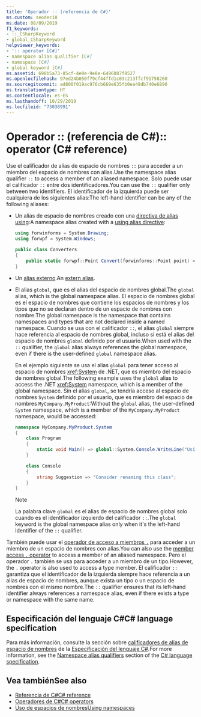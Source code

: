 ```yaml
---
title: 'Operador :: (referencia de C#)'
ms.custom: seodec18
ms.date: 08/09/2019
f1_keywords:
- ::_CSharpKeyword
- global_CSharpKeyword
helpviewer_keywords:
- ':: operator [C#]'
- namespace alias qualifier [C#]
- namespace [C#]
- global keyword [C#]
ms.assetid: 698b5a73-85cf-4e0e-9e8e-6496887f8527
ms.openlocfilehash: 97ed24b050f79cf44ffd1c03c213ffcf91758260
ms.sourcegitcommit: ad800f019ac976cb669e635fb0ea49db740e6890
ms.translationtype: HT
ms.contentlocale: es-ES
ms.lasthandoff: 10/29/2019
ms.locfileid: "73038991"
---
```

# <a name="-operator-c-reference"></a><span data-ttu-id="ba02d-102">Operador :: (referencia de C#)</span><span class="sxs-lookup"><span data-stu-id="ba02d-102">:: operator (C# reference)</span></span>

<span data-ttu-id="ba02d-103">Use el calificador de alias de espacio de nombres `::` para acceder a un miembro del espacio de nombres con alias.</span><span class="sxs-lookup"><span data-stu-id="ba02d-103">Use the namespace alias qualifier `::` to access a member of an aliased namespace.</span></span> <span data-ttu-id="ba02d-104">Solo puede usar el calificador `::` entre dos identificadores.</span><span class="sxs-lookup"><span data-stu-id="ba02d-104">You can use the `::` qualifier only between two identifiers.</span></span> <span data-ttu-id="ba02d-105">El identificador de la izquierda puede ser cualquiera de los siguientes alias:</span><span class="sxs-lookup"><span data-stu-id="ba02d-105">The left-hand identifier can be any of the following aliases:</span></span>

- <span data-ttu-id="ba02d-106">Un alias de espacio de nombres creado con una [directiva de alias using](../keywords/using-directive.md):</span><span class="sxs-lookup"><span data-stu-id="ba02d-106">A namespace alias created with a [using alias directive](../keywords/using-directive.md):</span></span>

  ```csharp
  using forwinforms = System.Drawing;
  using forwpf = System.Windows;
  
  public class Converters
  {
      public static forwpf::Point Convert(forwinforms::Point point) => new forwpf::Point(point.X, point.Y);
  }
  ```

- <span data-ttu-id="ba02d-107">Un [alias externo](../keywords/extern-alias.md).</span><span class="sxs-lookup"><span data-stu-id="ba02d-107">An [extern alias](../keywords/extern-alias.md).</span></span>
- <span data-ttu-id="ba02d-108">El alias `global`, que es el alias del espacio de nombres global.</span><span class="sxs-lookup"><span data-stu-id="ba02d-108">The `global` alias, which is the global namespace alias.</span></span> <span data-ttu-id="ba02d-109">El espacio de nombres global es el espacio de nombres que contiene los espacios de nombres y los tipos que no se declaran dentro de un espacio de nombres con nombre.</span><span class="sxs-lookup"><span data-stu-id="ba02d-109">The global namespace is the namespace that contains namespaces and types that are not declared inside a named namespace.</span></span> <span data-ttu-id="ba02d-110">Cuando se usa con el calificador `::`, el alias `global` siempre hace referencia al espacio de nombres global, incluso si está el alias del espacio de nombres `global` definido por el usuario.</span><span class="sxs-lookup"><span data-stu-id="ba02d-110">When used with the `::` qualifier, the `global` alias always references the global namespace, even if there is the user-defined `global` namespace alias.</span></span>

  <span data-ttu-id="ba02d-111">En el ejemplo siguiente se usa el alias `global` para tener acceso al espacio de nombres <xref:System> de .NET, que es miembro del espacio de nombres global.</span><span class="sxs-lookup"><span data-stu-id="ba02d-111">The following example uses the `global` alias to access the .NET <xref:System> namespace, which is a member of the global namespace.</span></span> <span data-ttu-id="ba02d-112">Sin el alias `global`, se tendría acceso al espacio de nombres `System` definido por el usuario, que es miembro del espacio de nombres `MyCompany.MyProduct`:</span><span class="sxs-lookup"><span data-stu-id="ba02d-112">Without the `global` alias, the user-defined `System` namespace, which is a member of the `MyCompany.MyProduct` namespace, would be accessed:</span></span>

  ```csharp
  namespace MyCompany.MyProduct.System
  {
      class Program
      {
          static void Main() => global::System.Console.WriteLine("Using global alias");
      }

      class Console
      {
          string Suggestion => "Consider renaming this class";
      }
  }
  ```

  > [!NOTE]
  > <span data-ttu-id="ba02d-113">La palabra clave `global` es el alias de espacio de nombres global solo cuando es el identificador izquierdo del calificador `::`.</span><span class="sxs-lookup"><span data-stu-id="ba02d-113">The `global` keyword is the global namespace alias only when it's the left-hand identifier of the `::` qualifier.</span></span>

<span data-ttu-id="ba02d-114">También puede usar el [operador de acceso a miembros `.`](member-access-operators.md#member-access-operator-) para acceder a un miembro de un espacio de nombres con alias.</span><span class="sxs-lookup"><span data-stu-id="ba02d-114">You can also use the [member access `.` operator](member-access-operators.md#member-access-operator-) to access a member of an aliased namespace.</span></span> <span data-ttu-id="ba02d-115">Pero el operador `.` también se usa para acceder a un miembro de un tipo.</span><span class="sxs-lookup"><span data-stu-id="ba02d-115">However, the `.` operator is also used to access a type member.</span></span> <span data-ttu-id="ba02d-116">El calificador `::` garantiza que el identificador de la izquierda siempre hace referencia a un alias de espacio de nombres, aunque exista un tipo o un espacio de nombres con el mismo nombre.</span><span class="sxs-lookup"><span data-stu-id="ba02d-116">The `::` qualifier ensures that its left-hand identifier always references a namespace alias, even if there exists a type or namespace with the same name.</span></span>

## <a name="c-language-specification"></a><span data-ttu-id="ba02d-117">Especificación del lenguaje C#</span><span class="sxs-lookup"><span data-stu-id="ba02d-117">C# language specification</span></span>

<span data-ttu-id="ba02d-118">Para más información, consulte la sección sobre [calificadores de alias de espacio de nombres](~/_csharplang/spec/namespaces.md#namespace-alias-qualifiers) de la [Especificación del lenguaje C#](~/_csharplang/spec/introduction.md).</span><span class="sxs-lookup"><span data-stu-id="ba02d-118">For more information, see the [Namespace alias qualifiers](~/_csharplang/spec/namespaces.md#namespace-alias-qualifiers) section of the [C# language specification](~/_csharplang/spec/introduction.md).</span></span>

## <a name="see-also"></a><span data-ttu-id="ba02d-119">Vea también</span><span class="sxs-lookup"><span data-stu-id="ba02d-119">See also</span></span>

- [<span data-ttu-id="ba02d-120">Referencia de C#</span><span class="sxs-lookup"><span data-stu-id="ba02d-120">C# reference</span></span>](../index.md)
- [<span data-ttu-id="ba02d-121">Operadores de C#</span><span class="sxs-lookup"><span data-stu-id="ba02d-121">C# operators</span></span>](index.md)
- [<span data-ttu-id="ba02d-122">Uso de espacios de nombres</span><span class="sxs-lookup"><span data-stu-id="ba02d-122">Using namespaces</span></span>](../../programming-guide/namespaces/using-namespaces.md)
